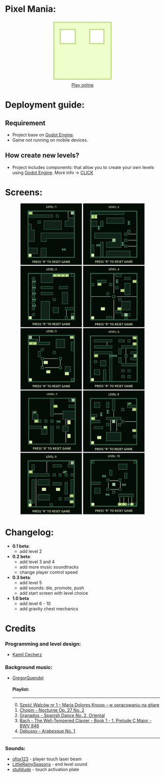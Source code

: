 # Pixel Mania:
<p align="center">
    <img src="icon.svg" width="200" title="game logo">
    <br />
    <a href="https://cecherz.itch.io/pixel-mania">Play online</a>
<p>

# Deployment guide:

## Requirement 
- Project base on [Godot Engine](https://godotengine.org/).
- Game not running on mobile devices.

## How create new levels?
- Project includes components: that allow you to create your own levels using [Godot Engine](https://docs.godotengine.org/en/stable/). More info -> [CLICK](NEW_LEVEL_GUIDE.md)

# Screens:
<p align="center">
    <img src="screens/screen_1.png" width="200" title="screen_1">
    <img src="screens/screen_2.png" width="200" title="screen_2">
    <img src="screens/screen_3.png" width="200" title="screen_3">
    <img src="screens/screen_4.png" width="200" title="screen_4">
    <img src="screens/screen_5.png" width="200" title="screen_5">
    <img src="screens/screen_6.png" width="200" title="screen_6">
    <img src="screens/screen_7.png" width="200" title="screen_7">
    <img src="screens/screen_8.png" width="200" title="screen_8">
    <img src="screens/screen_9.png" width="200" title="screen_9">
    <img src="screens/screen_10.png" width="200" title="screen_10">
<p>

# Changelog:
- **0.1 beta**: 
    - add level 2
- **0.2 beta**: 
    - add level 3 and 4 
    - add more music soundtracks
    - change player control speed
- **0.3 beta**:
    - add level 5
    - add sounds: die, promote, push
    - add start screen with level choice
- **1.0 beta**
    - add level 6 - 10
    - add gravity chest mechanics

# Credits

### Programming and level design:     
* [Kamil Cecherz](https://cecherz.pl/)

### Background music:
* [GregorQuendel](https://freesound.org/people/GregorQuendel/)

    #### Playlist:
    ---
    0. [Sześć Walców nr 1 – Maria Dolores Knoop – w opracowaniu na gitarę](https://freesound.org/people/GregorQuendel/sounds/729864/?)
    1. [Chopin - Nocturne Op. 27 No. 2](https://freesound.org/people/GregorQuendel/sounds/706660/)
    2. [Granados - Spanish Dance No. 2, Oriental](https://freesound.org/people/GregorQuendel/sounds/710599/)
    3. [Bach - The Well-Tempered Clavier - Book 1 - 1. Prelude C Major - BWV 846](https://freesound.org/people/GregorQuendel/sounds/710142/)
    4. [Debussy - Arabesque No. 1](https://freesound.org/people/GregorQuendel/sounds/706299/)
    ---

### Sounds:
* [qfox123](https://freesound.org/people/qfox123/sounds/462807/) - player touch laser beam
* [LittleRainySeasons](https://freesound.org/people/LittleRainySeasons/sounds/335908/) - end level sound
* [stulldude](https://freesound.org/people/stulldude/sounds/574909/) - touch activation plate